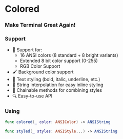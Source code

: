 # Colored
### Make Terminal Great Again!

### Support
- 🎨 Support for:
    + 16 ANSI colors (8 standard + 8 bright variants)
    + Extended 8 bit color support (0-255)
    + RGB Color Support
- 🖌️ Background color support
- 💅 Text styling (bold, italic, underline, etc.)
- 💫 String interpolation for easy inline styling
- 🧩 Chainable methods for combining styles
- 🔍 Easy-to-use API

### Using

```swift
func colored(_ color: ANSIColor) -> ANSIString

func styled(_ styles: ANSIStyle...) -> ANSIString
```
